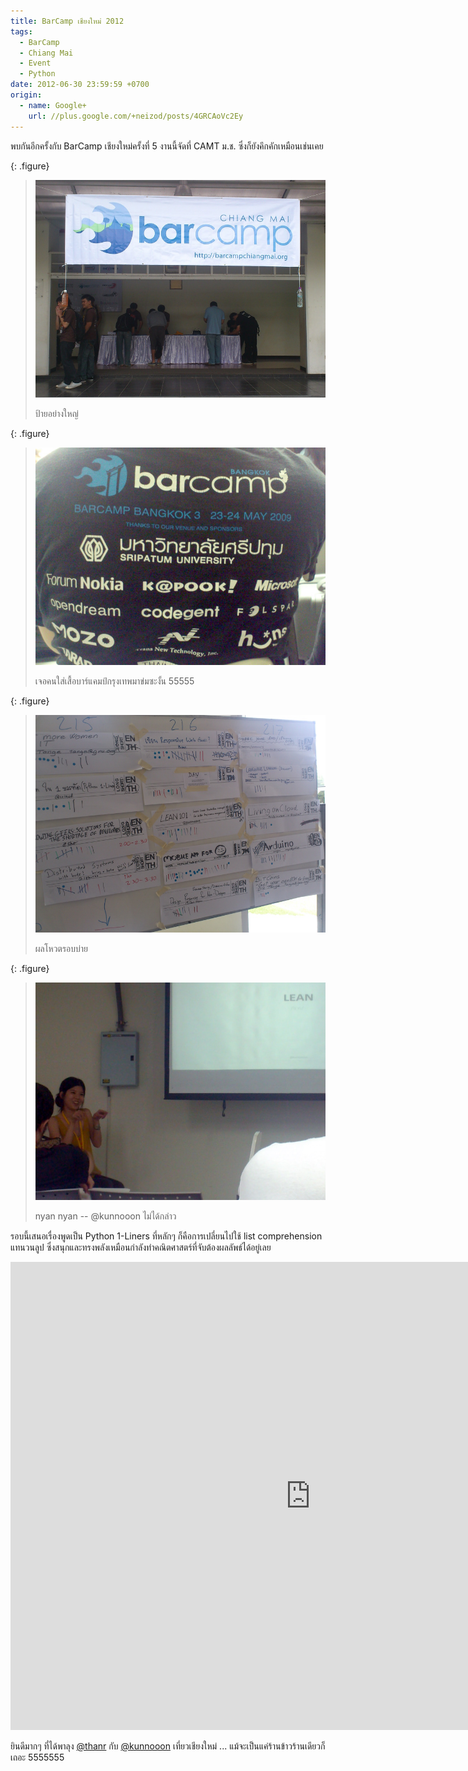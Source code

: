 ```yaml
---
title: BarCamp เชียงใหม่ 2012
tags:
  - BarCamp
  - Chiang Mai
  - Event
  - Python
date: 2012-06-30 23:59:59 +0700
origin:
  - name: Google+
    url: //plus.google.com/+neizod/posts/4GRCAoVc2Ey
---
```


พบกันอีกครั้งกับ BarCamp เชียงใหม่ครั้งที่ 5 งานนี้จัดที่ CAMT ม.ช. ซึ่งก็ยังคึกคักเหมือนเช่นเคย

{: .figure}
> ![](/images/event/barcamp/cnx-2012/sign.jpg)
>
> ป้ายอย่างใหญ่

{: .figure}
> ![](/images/event/barcamp/cnx-2012/bkk-tshirt.jpg)
>
> เจอคนใส่เสื้อบาร์แคมป์กรุงเทพมาข่มซะงั้น 55555

{: .figure}
> ![](/images/event/barcamp/cnx-2012/afternoon-votes.jpg)
>
> ผลโหวตรอบบ่าย

{: .figure}
> ![](/images/event/barcamp/cnx-2012/lean-kunnooon.jpg)
>
> nyan nyan -- @kunnooon ไม่ได้กล่าว

รอบนี้เสนอเรื่องพูดเป็น Python 1-Liners ที่หลักๆ ก็คือการเปลี่ยนไปใช้ list comprehension แทนวนลูป ซึ่งสนุกและทรงพลังเหมือนกำลังทำคณิตศาสตร์ที่จับต้องผลลัพธ์ได้อยู่เลย

<iframe src="https://docs.google.com/presentation/d/e/2PACX-1vT29o_QbBCerBlNM5_7QKknMHmmi-n1OCtS5_CIdk9r-OQ9KnpFEv8tVF7fSD293vRG57CboNmOlrh0/embed?start=false&loop=false&delayms=3000" frameborder="0" width="960" height="749" allowfullscreen="true" mozallowfullscreen="true" webkitallowfullscreen="true"></iframe>

ยินดีมากๆ ที่ได้พาลุง [@thanr][] กับ [@kunnooon][] เที่ยวเชียงใหม่ ... แม้จะเป็นแค่ร้านข้าวร้านเดียวก็เถอะ 5555555


[@thanr]: //twitter.com/thanr
[@kunnooon]: //twitter.com/kunnooon
